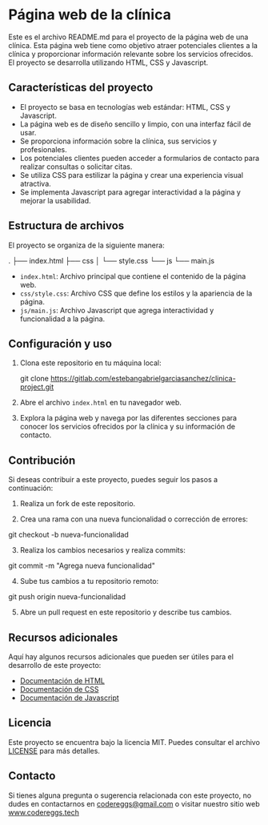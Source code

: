 # Página web de la clínica

Este es el archivo README.md para el proyecto de la página web de una clínica. Esta página web tiene como objetivo atraer potenciales clientes a la clínica y proporcionar información relevante sobre los servicios ofrecidos. El proyecto se desarrolla utilizando HTML, CSS y Javascript.

## Características del proyecto

- El proyecto se basa en tecnologías web estándar: HTML, CSS y Javascript.
- La página web es de diseño sencillo y limpio, con una interfaz fácil de usar.
- Se proporciona información sobre la clínica, sus servicios y profesionales.
- Los potenciales clientes pueden acceder a formularios de contacto para realizar consultas o solicitar citas.
- Se utiliza CSS para estilizar la página y crear una experiencia visual atractiva.
- Se implementa Javascript para agregar interactividad a la página y mejorar la usabilidad.

## Estructura de archivos

El proyecto se organiza de la siguiente manera:

.
├── index.html
├── css
│ └── style.css
└── js
└── main.js

- `index.html`: Archivo principal que contiene el contenido de la página web.
- `css/style.css`: Archivo CSS que define los estilos y la apariencia de la página.
- `js/main.js`: Archivo Javascript que agrega interactividad y funcionalidad a la página.

## Configuración y uso

1. Clona este repositorio en tu máquina local:

   git clone https://gitlab.com/estebangabrielgarciasanchez/clinica-project.git

2. Abre el archivo `index.html` en tu navegador web.

3. Explora la página web y navega por las diferentes secciones para conocer los servicios ofrecidos por la clínica y su información de contacto.

## Contribución

Si deseas contribuir a este proyecto, puedes seguir los pasos a continuación:

1. Realiza un fork de este repositorio.

2. Crea una rama con una nueva funcionalidad o corrección de errores:

git checkout -b nueva-funcionalidad

3.  Realiza los cambios necesarios y realiza commits:

git commit -m "Agrega nueva funcionalidad"

4.  Sube tus cambios a tu repositorio remoto:

git push origin nueva-funcionalidad

5.  Abre un pull request en este repositorio y describe tus cambios.

## Recursos adicionales

Aquí hay algunos recursos adicionales que pueden ser útiles para el desarrollo de este proyecto:

- [Documentación de HTML](https://developer.mozilla.org/es/docs/Web/HTML)
- [Documentación de CSS](https://developer.mozilla.org/es/docs/Web/CSS)
- [Documentación de Javascript](https://developer.mozilla.org/es/docs/Web/JavaScript)

## Licencia

Este proyecto se encuentra bajo la licencia MIT. Puedes consultar el archivo [LICENSE](LICENSE) para más detalles.

## Contacto

Si tienes alguna pregunta o sugerencia relacionada con este proyecto, no dudes en contactarnos en codereggs@gmail.com o visitar nuestro sitio web www.codereggs.tech
